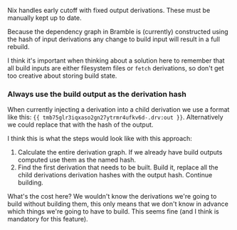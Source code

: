 Nix handles early cutoff with fixed output derivations. These must be manually kept up to date.

Because the dependency graph in Bramble is (currently) constructed using the hash of input derivations any change to build input will result in a full rebuild.

I think it's important when thinking about a solution here to remember that all build inputs are either filesystem files or `fetch` derivations, so don't get too creative about storing build state.

### Always use the build output as the derivation hash

When currently injecting a derivation into a child derivation we use a format like this: `{{ tmb75glr3iqxaso2gn27ytrmr4ufkv6d-.drv:out }}`. Alternatively we could replace that with the hash of the output.

I think this is what the steps would look like with this approach:

1. Calculate the entire derivation graph. If we already have build outputs computed use them as the named hash.
2. Find the first derivation that needs to be built. Build it, replace all the child derivations derivation hashes with the output hash. Continue building.

What's the cost here? We wouldn't know the derivations we're going to build without building them, this only means that we don't know in advance which things we're going to have to build. This seems fine (and I think is mandatory for this feature).
